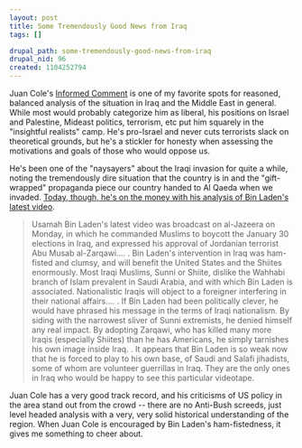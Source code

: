 ```yaml
--- 
layout: post
title: Some Tremendously Good News from Iraq
tags: []

drupal_path: some-tremendously-good-news-from-iraq
drupal_nid: 96
created: 1104252794
---
```

Juan Cole's <a href="http://www.juancole.com" target="_blank">Informed Comment</a> is one of my favorite spots for reasoned, balanced analysis of the situation in Iraq and the Middle East in general. While most would probably categorize him as liberal, his positions on Israel and Palestine, Mideast politics, terrorism, etc put him squarely in the "insightful realists" camp. He's pro-Israel and never cuts terrorists slack on theoretical grounds, but he's a stickler for honesty when assessing the motivations and goals of those who would oppose us.

He's been one of the "naysayers" about the Iraqi invasion for quite a while, noting the tremendously dire situation that the country is in and the "gift-wrapped" propaganda piece our country handed to Al Qaeda when we invaded. <a href="http://www.juancole.com/2004/12/bin-laden-votes-in-iraq-and-shoots.html" target="_blank">Today, though, he's on the money with his analysis of Bin Laden's latest video</a>.
<blockquote>Usamah Bin Laden's latest video was broadcast on al-Jazeera on Monday, in which he commanded Muslims to boycott the January 30 elections in Iraq, and expressed his approval of Jordanian terrorist Abu Musab al-Zarqawi....
.
Bin Laden's intervention in Iraq was ham-fisted and clumsy, and will benefit the United States and the Shiites enormously. Most Iraqi Muslims, Sunni or Shiite, dislike the Wahhabi branch of Islam prevalent in Saudi Arabia, and with which Bin Laden is associated. Nationalistic Iraqis will object to a foreigner interfering in their national affairs....
.
If Bin Laden had been politically clever, he would have phrased his message in the terms of Iraqi nationalism. By siding with the narrowest sliver of Sunni extremists, he denied himself any real impact. By adopting Zarqawi, who has killed many more Iraqis (especially Shiites) than he has Americans, he simply tarnishes his own image inside Iraq.
.
It appears that Bin Laden is so weak now that he is forced to play to his own base, of Saudi and Salafi jihadists, some of whom are volunteer guerrillas in Iraq. They are the only ones in Iraq who would be happy to see this particular videotape.</blockquote>

Juan Cole has a very good track record, and his criticisms of US policy in the area stand out from the crowd -- there are no Anti-Bush screeds, just level headed analysis with a very, very solid historical understanding of the region. When Juan Cole is encouraged by Bin Laden's ham-fistedness, it gives me something to cheer about.
